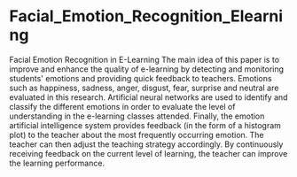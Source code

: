 # Facial_Emotion_Recognition_Elearning
Facial Emotion Recognition in E-Learning
The main idea of this paper is to improve and enhance the quality of e-learning by detecting and monitoring students' emotions and providing quick feedback to teachers.  Emotions such as happiness, sadness, anger, disgust, fear, surprise and neutral are evaluated in this research. Artificial neural networks are used to identify and classify the different emotions in order to evaluate the level of understanding in the e-learning classes attended. Finally, the emotion artificial intelligence system provides feedback (in the form of a histogram plot) to the teacher about the most frequently occurring emotion. The teacher can then adjust the teaching strategy accordingly. By continuously receiving feedback on the current level of learning, the teacher can improve the learning performance. 

